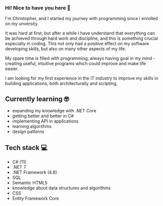 ### Hi! Nice to have you here 👋

 I'm Christopher, and I started my journey with programming since I enrolled on my unversity. 

 It was hard at first, but after a while I have 
understand that everything can be achieved through hard work and discipline, and this is something crucial especially in coding. 
This not only had a positive effect on my software developing skills, but also on many other aspects of my life.

 My spare time is filled with programming, always having goal in my mind - creating useful, intuitive programs which could improve and make life easier.

 I am looking for my first experience in the IT industry to improve my skills in building applications, both architecturally and scripting.

## Currently learning 🤓
+ expanding my knowledge with .NET Core
+ getting better and better in C#
+ implementing API in applications
+ learning algorithms 
+ design patterns


## Tech stack 💻
+ C# (11)
+ .NET 7
+ .NET Framework (4.8)
+ SQL
+ Semantic HTML5
+ knowledge about data structures and algorithms
+ CSS
+ Entity Framework Core 
<!--
**PoProstuKrzysztof/PoProstuKrzysztof** is a ✨ _special_ ✨ repository because its `README.md` (this file) appears on your GitHub profile.

Here are some ideas to get you started:

- 🔭 I’m currently working on ...
- 🌱 I’m currently learning ...
- 👯 I’m looking to collaborate on ...
- 🤔 I’m looking for help with ...
- 💬 Ask me about ...
- 📫 How to reach me: ...
- 😄 Pronouns: ...
- ⚡ Fun fact: ...
-->
